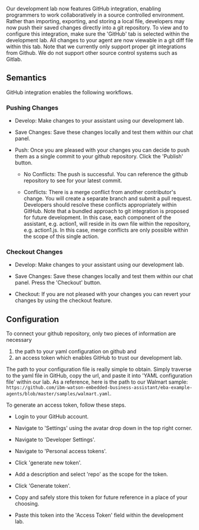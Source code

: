 Our development lab now features GitHub integration, enabling programmers to work collaboratively in a source controlled environment. Rather than importing, exporting, and storing a local file, developers may now push their saved changes directly into a git repository. To view and to configure this integration, make sure the 'GitHub' tab is selected within the development lab. All changes to your agent are now viewable in a git diff file within this tab. Note that we currently only support proper git integrations from Github. We do not support other source control systems such as Gitlab.

## Semantics
GitHub integration enables the following workflows. 

### Pushing Changes
- Develop: Make changes to your assistant using our development lab.

- Save Changes: Save these changes locally and test them within our chat panel.

- Push: Once you are pleased with your changes you can decide to push them as a single commit to your github repository. Click the 'Publish' button.

    - No Conflicts: The push is successful. You can reference the github repository to see for your latest commit.

    - Conflicts: There is a merge conflict from another contributor's change. You will create a separate branch and submit a pull request. Developers should resolve these conflicts appropriately within GitHub. Note that a bundled approach to git integration is proposed for future development. In this case, each component of the assistant, e.g. action1, will reside in its own file within the repository, e.g. action1.js. In this case, merge conflicts are only possible within the scope of this single action.


### Checkout Changes
- Develop: Make changes to your assistant using our development lab.

- Save Changes: Save these changes locally and test them within our chat panel. Press the 'Checkout' button. 

- Checkout: If you are not pleased with your changes you can revert your changes by using the checkout feature. 


## Configuration
To connect your github repository, only two pieces of information are necessary
 1. the path to your yaml configuration on github and 
 2. an access token which enables GitHub to trust our development lab.

The path to your configuration file is really simple to obtain. Simply traverse to the yaml file in GitHub, copy the url, and paste it into 'YAML configuration file' within our lab. As a reference, here is the path to our Walmart sample: `https://github.com/ibm-watson-embedded-business-assistant/eba-example-agents/blob/master/samples/walmart.yaml`.

To generate an access token, follow these steps.

- Login to your GitHub account.

- Navigate to 'Settings' using the avatar drop down in the top right corner.

- Navigate to 'Developer Settings'.

- Navigate to 'Personal access tokens'.

- Click 'generate new token'.

- Add a description and select 'repo' as the scope for the token.

- Click 'Generate token'.

- Copy and safely store this token for future reference in a place of your choosing.

- Paste this token into the 'Access Token' field within the development lab.
